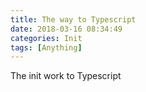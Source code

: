 ```yaml
---
title: The way to Typescript
date: 2018-03-16 08:34:49
categories: Init
tags: [Anything]
---
```


The  init work to Typescript


